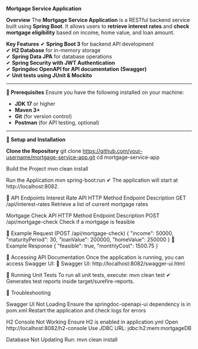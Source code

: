 **Mortgage Service Application**

**Overview**
The **Mortgage Service Application** is a RESTful backend service built using **Spring Boot**. It allows users to **retrieve interest rates** and **check mortgage eligibility** based on income, home value, and loan amount.

**Key Features**
✔ **Spring Boot 3** for backend API development  
✔ **H2 Database** for in-memory storage  
✔ **Spring Data JPA** for database operations  
✔ **Spring Security with JWT Authentication**  
✔ **Springdoc OpenAPI for API documentation (Swagger)**  
✔ **Unit tests using JUnit & Mockito**  

---

**📌 Prerequisites**
Ensure you have the following installed on your machine:  
- **JDK 17** or higher  
- **Maven 3+**  
- **Git** (for version control)  
- **Postman** (for API testing, optional)  

---

**📌 Setup and Installation**

**Clone the Repository**
git clone https://github.com/your-username/mortgage-service-app.git
cd mortgage-service-app

Build the Project
	mvn clean install
	
Run the Application
	mvn spring-boot:run
✔ The application will start at http://localhost:8082.

📌 API Endpoints
Interest Rate API
	HTTP Method		Endpoint				Description
	GET				/api/interest-rates		Retrieve a list of current mortgage rates
	
Mortgage Check API
	HTTP Method		Endpoint				Description
	POST			/api/mortgage-check		Check if a mortgage is feasible
	
📌 Example Request (POST /api/mortgage-check)
{
  "income": 50000,
  "maturityPeriod": 30,
  "loanValue": 200000,
  "homeValue": 250000
}
📌 Example Response
{
  "feasible": true,
  "monthlyCost": 1500.75
}

📌 Accessing API Documentation
Once the application is running, you can access Swagger UI: 🔗 Swagger UI: http://localhost:8082/swagger-ui.html

📌 Running Unit Tests
To run all unit tests, execute:
mvn clean test
✔ Generates test reports inside target/surefire-reports.

📌 Troubleshooting

Swagger UI Not Loading
Ensure the springdoc-openapi-ui dependency is in pom.xml
Restart the application and check logs for errors

H2 Console Not Working
Ensure H2 is enabled in application.yml
Open http://localhost:8082/h2-console
Use JDBC URL: jdbc:h2:mem:mortgageDB

Database Not Updating
Run:
mvn clean install
